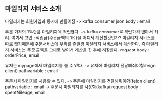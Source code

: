 ## 마일리지 서비스 소개

마일리지는 회원가입과 동시에 만들어짐 -> kafka consumer
json body : email

주문 가격의 1%만큼 마일리지에 적립한다. -> kafka consumer로 적립가격 받아서 처리.
여기서 고민 : 적립금(주문금액의 1%)을 어디서 계산할것인가?
마일리지 서비스를 따로 뺏기때문에 주문서비스에 부하를 줄일겸
마일리지 서비스에서 계산한다.
즉 마일리지 서비스는 주문 금액을 그대로 받아서 계산을 한 후에 저장한다.
request body : orderPrice, email

유저는 mypage에서 마일리지를 볼 수 있다. -> 유저에 마일리지 전달해줘야함(feign client)
pathvariable : email

주문시 마일리지를 사용할 수 있다.
-> 주문에 마일리지를 전달해줘야함(feign client)
pathvariable : email
-> 주문시 마일리지를 사용함(kafka)
request body : spentMileage, email